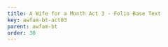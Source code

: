 ```yaml
---
title: A Wife for a Month Act 3 - Folio Base Text
key: awfam-bt-act03
parent: awfam-bt
order: 30
---
```

<tei-render mode="drama" linedisplay="5" src="../../../files/awfam-BaseText-Act3.xml" line-display="5" line-prefix="line" line-start="1" close-icon="close" close-label="Close" copy-message="Copied to Clipboard" link-icon="link" link-label="Get link" page-icon="description" page-label="See the original page" pathAssetCss="../../../assets/css"></tei-render>

